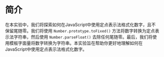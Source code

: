 # 简介

在本实验中，我们将探索如何在JavaScript中使用定点表示法格式化数字，且不保留尾随零。我们将使用 `Number.prototype.toFixed()` 方法将数字转换为定点表示法字符串，然后使用 `Number.parseFloat()` 去除任何尾随零。最后，我们将使用模板字面量将数字转换为字符串。本实验旨在帮助你更好地理解如何在JavaScript中使用定点表示法格式化数字。
